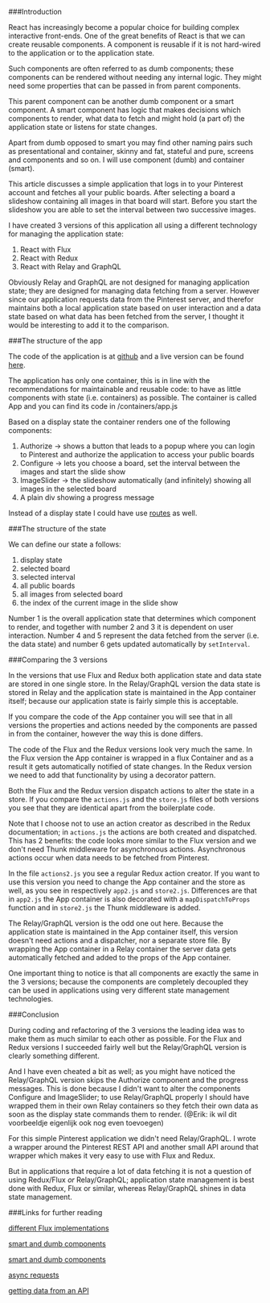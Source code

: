 ###Introduction

React has increasingly become a popular choice for building complex interactive front-ends. One of the great benefits of React is that we can create reusable components. A component is reusable if it is not hard-wired to the application or to the application state.

Such components are often referred to as dumb components; these components can be rendered without needing any internal logic. They might need some properties that can be passed in from parent components.

This parent component can be another dumb component or a smart component. A smart component has logic that makes decisions which components to render, what data to fetch and might hold (a part of) the application state or listens for state changes.

Apart from dumb opposed to smart you may find other naming pairs such as presentational and container, skinny and fat, stateful and pure, screens and components and so on. I will use component (dumb) and container (smart).

This article discusses a simple application that logs in to your Pinterest account and fetches all your public boards. After selecting a board a slideshow containing all images in that board will start. Before you start the slideshow you are able to set the interval between two successive images.

I have created 3 versions of this application all using a different technology for managing the application state:

1. React with Flux
2. React with Redux
3. React with Relay and GraphQL

Obviously Relay and GraphQL are not designed for managing application state; they are designed for managing data fetching from a server. However since our application requests data from the Pinterest server, and therefor maintains both a local application state based on user interaction and a data state based on what data has been fetched from the server, I thought it would be interesting to add it to the comparison.



###The structure of the app

The code of the application is at [github](https://github.com/abudaan/pinterest-slider2) and a live version can be found [here](https://abumarkub.net/pinterest-slider/).

The application has only one container, this is in line with the recommendations for maintainable and reusable code: to have as little components with state (i.e. containers) as possible. The container is called App and you can find its code in /containers/app.js

Based on a display state the container renders one of the following components:

1. Authorize &rarr; shows a button that leads to a popup where you can login to Pinterest and authorize the application to access your public boards
2. Configure &rarr; lets you choose a board, set the interval between the images and start the slide show
3. ImageSlider &rarr; the slideshow automatically (and infinitely) showing all images in the selected board
4. A plain div showing a progress message

Instead of a display state I could have use [routes](https://github.com/reactjs/react-router) as well.


###The structure of the state

We can define our state a follows:

1. display state
2. selected board
3. selected interval
4. all public boards
5. all images from selected board
6. the index of the current image in the slide show

Number 1 is the overall application state that determines which component to render, and together with number 2 and 3 it is dependent on user interaction. Number 4 and 5 represent the data fetched from the server (i.e. the data state) and number 6 gets updated automatically by `setInterval`.


###Comparing the 3 versions

In the versions that use Flux and Redux both application state and data state are stored in one single store. In the Relay/GraphQL version the data state is stored in Relay and the application state is maintained in the App container itself; because our application state is fairly simple this is acceptable.

If you compare the code of the App container you will see that in all versions the properties and actions needed by the components are passed in from the container, however the way this is done differs.

The code of the Flux and the Redux versions look very much the same. In the Flux version the App container is wrapped in a flux Container and as a result it gets automatically notified of state changes. In the Redux version we need to add that functionality by using a decorator pattern.

Both the Flux and the Redux version dispatch actions to alter the state in a store. If you compare the `actions.js` and the `store.js` files of both versions you see that they are  identical apart from the boilerplate code.

Note that I choose not to use an action creator as described in the Redux documentation; in `actions.js` the actions are both created and dispatched. This has 2 benefits: the code looks more similar to the Flux version and we don't need Thunk middleware for asynchronous actions. Asynchronous actions occur when data needs to be fetched from Pinterest.

In the file `actions2.js` you see a regular Redux action creator. If you want to use this version you need to change the App container and the store as well, as you see in respectively `app2.js` and `store2.js`. Differences are that in `app2.js` the App container is also decorated with a `mapDispatchToProps` function and in `store2.js` the Thunk middleware is added.

The Relay/GraphQL version is the odd one out here. Because the application state is maintained in the App container itself, this version doesn't need actions and a dispatcher, nor a separate store file. By wrapping the App container in a Relay container the server data gets automatically fetched and added to the props of the App container.

One important thing to notice is that all components are exactly the same in the 3 versions; because the components are completely decoupled they can be used in applications using very different state management technologies.


###Conclusion

During coding and refactoring of the 3 versions the leading idea was to make them as much similar to each other as possible. For the Flux and Redux versions I succeeded fairly well but the Relay/GraphQL version is clearly something different.

And I have even cheated a bit as well; as you might have noticed the Relay/GraphQL version skips the Authorize component and the progress messages. This is done because I didn't want to alter the components Configure and ImageSlider; to use Relay/GraphQL properly I should have wrapped them in their own Relay containers so they fetch their own data as soon as the display state commands them to render. (@Erik: ik wil dit voorbeeldje eigenlijk ook nog even toevoegen)

For this simple Pinterest application we didn't need Relay/GraphQL. I wrote a wrapper around the Pinterest REST API and another small API around that wrapper which makes it very easy to use with Flux and Redux.

But in applications that require a lot of data fetching it is not a question of using Redux/Flux *or* Relay/GraphQL; application state management is best done with Redux, Flux or similar, whereas Relay/GraphQL shines in data state management.



###Links for further reading

[different Flux implementations](http://jamesknelson.com/which-flux-implementation-should-i-use-with-react/)

[smart and dumb components](https://medium.com/@dan_abramov/smart-and-dumb-components-7ca2f9a7c7d0#.5zv6s0dag)

[smart and dumb components](http://jaketrent.com/post/smart-dumb-components-react/)

[async requests](http://www.code-experience.com/async-requests-with-react-js-and-flux-revisited/)

[getting data from an API](https://medium.com/@tribou/flux-getting-data-from-an-api-b73b6478c015#.164yw4ysk)







